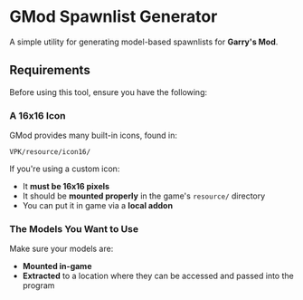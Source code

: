 # GMod Spawnlist Generator

A simple utility for generating model-based spawnlists for **Garry's Mod**.

## Requirements

Before using this tool, ensure you have the following:

### A 16x16 Icon

GMod provides many built-in icons, found in:

`VPK/resource/icon16/`

If you're using a custom icon:

- It **must be 16x16 pixels**
- It should be **mounted properly** in the game's `resource/` directory
- You can put it in game via a **local addon**

### The Models You Want to Use

Make sure your models are:

- **Mounted in-game**
- **Extracted** to a location where they can be accessed and passed into the program
